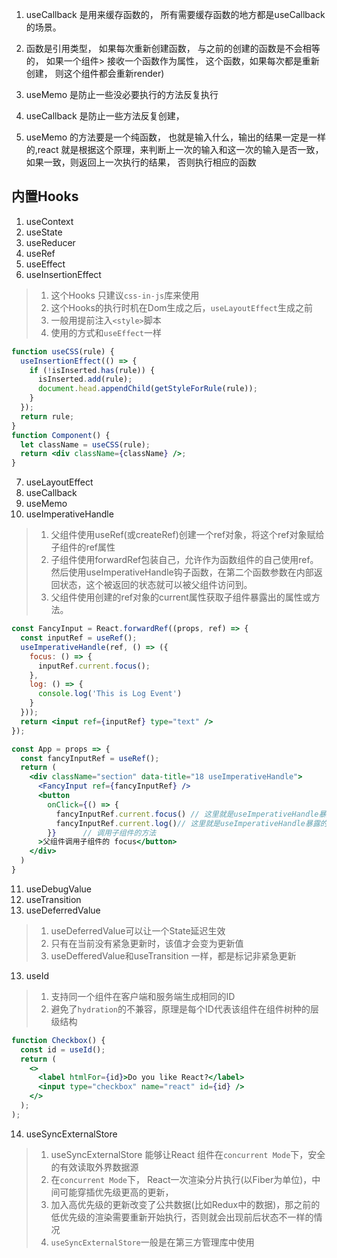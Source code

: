 

 1. useCallback 是用来缓存函数的， 所有需要缓存函数的地方都是useCallback的场景。
 2. 函数是引用类型， 如果每次重新创建函数， 与之前的创建的函数是不会相等的， 如果一个组件> 接收一个函数作为属性， 这个函数，如果每次都是重新创建，
 则这个组件都会重新render)

3. useMemo 是防止一些没必要执行的方法反复执行
4. useCallback 是防止一些方法反复创建， 
5. useMemo 的方法要是一个纯函数， 也就是输入什么，输出的结果一定是一样的,react 就是根据这个原理，来判断上一次的输入和这一次的输入是否一致，
如果一致，则返回上一次执行的结果， 否则执行相应的函数

## 内置Hooks
1. useContext
2. useState
3. useReducer
4. useRef
5. useEffect
6. useInsertionEffect
> 1. 这个Hooks 只建议`css-in-js`库来使用
> 2. 这个Hooks的执行时机在Dom生成之后，`useLayoutEffect`生成之前
> 3. 一般用提前注入`<style>`脚本 
> 4. 使用的方式和`useEffect`一样
```jsx
function useCSS(rule) {
  useInsertionEffect(() => {
    if (!isInserted.has(rule)) {
      isInserted.add(rule);
      document.head.appendChild(getStyleForRule(rule));
    }
  });
  return rule;
}
function Component() {
  let className = useCSS(rule);
  return <div className={className} />;
}
```
7. useLayoutEffect
8. useCallback
9. useMemo
10. useImperativeHandle
> 1. 父组件使用useRef(或createRef)创建一个ref对象，将这个ref对象赋给子组件的ref属性
> 2. 子组件使用forwardRef包装自己，允许作为函数组件的自己使用ref。然后使用useImperativeHandle钩子函数，在第二个函数参数在内部返回状态，这个被返回的状态就可以被父组件访问到。
> 3. 父组件使用创建的ref对象的current属性获取子组件暴露出的属性或方法。
```jsx
const FancyInput = React.forwardRef((props, ref) => {
  const inputRef = useRef();
  useImperativeHandle(ref, () => ({
    focus: () => {
      inputRef.current.focus();
    },
    log: () => {
      console.log('This is Log Event')
    }
  }));
  return <input ref={inputRef} type="text" />
});

const App = props => {
  const fancyInputRef = useRef();
  return (
    <div className="section" data-title="18 useImperativeHandle">
      <FancyInput ref={fancyInputRef} />
      <button
        onClick={() => {
          fancyInputRef.current.focus() // 这里就是useImperativeHandle暴露的focus
          fancyInputRef.current.log()// 这里就是useImperativeHandle暴露的log
        }}      // 调用子组件的方法
      >父组件调用子组件的 focus</button>
    </div>
  )
}
```
11. useDebugValue
11. useTransition
12. useDeferredValue
> 1. useDeferredValue可以让一个State延迟生效
> 2. 只有在当前没有紧急更新时，该值才会变为更新值
> 2. useDefferedValue和useTransition 一样，都是标记非紧急更新

13. useId
> 1. 支持同一个组件在客户端和服务端生成相同的ID
> 2. 避免了`hydration`的不兼容，原理是每个ID代表该组件在组件树种的层级结构
```jsx
function Checkbox() {
  const id = useId();
  return (
    <>
      <label htmlFor={id}>Do you like React?</label>
      <input type="checkbox" name="react" id={id} />
    </>
  );
);
```
14. useSyncExternalStore
> 1. useSyncExternalStore 能够让React 组件在`concurrent Mode`下，安全的有效读取外界数据源
> 2. 在`concurrent Mode`下， React一次渲染分片执行(以Fiber为单位)，中间可能穿插优先级更高的更新，
> 3. 加入高优先级的更新改变了公共数据(比如Redux中的数据)，那之前的低优先级的渲染需要重新开始执行，否则就会出现前后状态不一样的情况
> 4. `useSyncExternalStore`一般是在第三方管理库中使用

